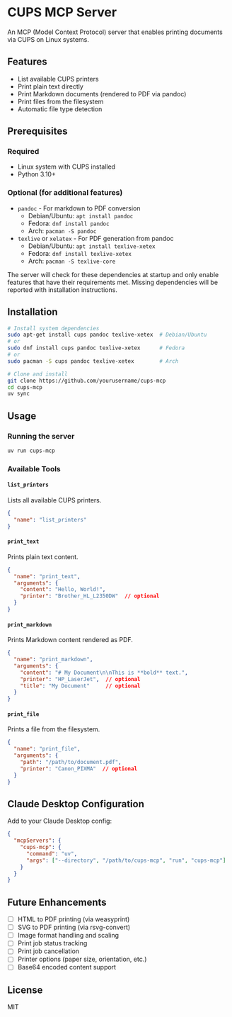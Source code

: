 # CUPS MCP Server

An MCP (Model Context Protocol) server that enables printing documents via CUPS on Linux systems.

## Features

- List available CUPS printers
- Print plain text directly
- Print Markdown documents (rendered to PDF via pandoc)
- Print files from the filesystem
- Automatic file type detection

## Prerequisites

### Required
- Linux system with CUPS installed
- Python 3.10+

### Optional (for additional features)
- `pandoc` - For markdown to PDF conversion
  - Debian/Ubuntu: `apt install pandoc`
  - Fedora: `dnf install pandoc`
  - Arch: `pacman -S pandoc`
- `texlive` or `xelatex` - For PDF generation from pandoc
  - Debian/Ubuntu: `apt install texlive-xetex`
  - Fedora: `dnf install texlive-xetex`
  - Arch: `pacman -S texlive-core`

The server will check for these dependencies at startup and only enable features that have their requirements met. Missing dependencies will be reported with installation instructions.

## Installation

```bash
# Install system dependencies
sudo apt-get install cups pandoc texlive-xetex  # Debian/Ubuntu
# or
sudo dnf install cups pandoc texlive-xetex      # Fedora
# or
sudo pacman -S cups pandoc texlive-xetex        # Arch

# Clone and install
git clone https://github.com/yourusername/cups-mcp
cd cups-mcp
uv sync
```

## Usage

### Running the server

```bash
uv run cups-mcp
```

### Available Tools

#### `list_printers`
Lists all available CUPS printers.

```json
{
  "name": "list_printers"
}
```

#### `print_text`
Prints plain text content.

```json
{
  "name": "print_text",
  "arguments": {
    "content": "Hello, World!",
    "printer": "Brother_HL_L2350DW"  // optional
  }
}
```

#### `print_markdown`
Prints Markdown content rendered as PDF.

```json
{
  "name": "print_markdown",
  "arguments": {
    "content": "# My Document\n\nThis is **bold** text.",
    "printer": "HP_LaserJet",  // optional
    "title": "My Document"     // optional
  }
}
```

#### `print_file`
Prints a file from the filesystem.

```json
{
  "name": "print_file",
  "arguments": {
    "path": "/path/to/document.pdf",
    "printer": "Canon_PIXMA"  // optional
  }
}
```

## Claude Desktop Configuration

Add to your Claude Desktop config:

```json
{
  "mcpServers": {
    "cups-mcp": {
      "command": "uv",
      "args": ["--directory", "/path/to/cups-mcp", "run", "cups-mcp"]
    }
  }
}
```

## Future Enhancements

- [ ] HTML to PDF printing (via weasyprint)
- [ ] SVG to PDF printing (via rsvg-convert)
- [ ] Image format handling and scaling
- [ ] Print job status tracking
- [ ] Print job cancellation
- [ ] Printer options (paper size, orientation, etc.)
- [ ] Base64 encoded content support

## License

MIT
